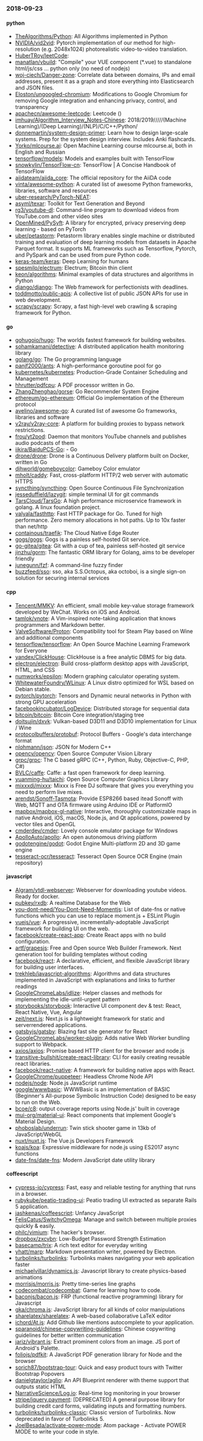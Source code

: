 ### 2018-09-23

#### python
* [TheAlgorithms/Python](https://github.com/TheAlgorithms/Python): All Algorithms implemented in Python
* [NVIDIA/vid2vid](https://github.com/NVIDIA/vid2vid): Pytorch implementation of our method for high-resolution (e.g. 2048x1024) photorealistic video-to-video translation.
* [HuberTRoy/leetCode](https://github.com/HuberTRoy/leetCode): 
* [manatlan/vbuild](https://github.com/manatlan/vbuild): "Compile" your VUE component (*.vue) to standalone html/js/css ... python only (no need of nodejs)
* [woj-ciech/Danger-zone](https://github.com/woj-ciech/Danger-zone): Correlate data between domains, IPs and email addresses, present it as a graph and store everything into Elasticsearch and JSON files.
* [Eloston/ungoogled-chromium](https://github.com/Eloston/ungoogled-chromium): Modifications to Google Chromium for removing Google integration and enhancing privacy, control, and transparency
* [apachecn/awesome-leetcode](https://github.com/apachecn/awesome-leetcode): Leetcode  () 
* [imhuay/Algorithm_Interview_Notes-Chinese](https://github.com/imhuay/Algorithm_Interview_Notes-Chinese): 2018/2019/////(Machine Learning)/(Deep Learning)/(NLP)/C/C++/Python/
* [donnemartin/system-design-primer](https://github.com/donnemartin/system-design-primer): Learn how to design large-scale systems. Prep for the system design interview. Includes Anki flashcards.
* [Yorko/mlcourse.ai](https://github.com/Yorko/mlcourse.ai): Open Machine Learning course mlcourse.ai, both in English and Russian
* [tensorflow/models](https://github.com/tensorflow/models): Models and examples built with TensorFlow
* [snowkylin/TensorFlow-cn](https://github.com/snowkylin/TensorFlow-cn): TensorFlow | A Concise Handbook of TensorFlow
* [aiidateam/aiida_core](https://github.com/aiidateam/aiida_core): The official repository for the AiiDA code
* [vinta/awesome-python](https://github.com/vinta/awesome-python): A curated list of awesome Python frameworks, libraries, software and resources
* [uber-research/PyTorch-NEAT](https://github.com/uber-research/PyTorch-NEAT): 
* [asyml/texar](https://github.com/asyml/texar): Toolkit for Text Generation and Beyond
* [rg3/youtube-dl](https://github.com/rg3/youtube-dl): Command-line program to download videos from YouTube.com and other video sites
* [OpenMined/PySyft](https://github.com/OpenMined/PySyft): A library for encrypted, privacy preserving deep learning - based on PyTorch
* [uber/petastorm](https://github.com/uber/petastorm): Petastorm library enables single machine or distributed training and evaluation of deep learning models from datasets in Apache Parquet format. It supports ML frameworks such as Tensorflow, Pytorch, and PySpark and can be used from pure Python code.
* [keras-team/keras](https://github.com/keras-team/keras): Deep Learning for humans
* [spesmilo/electrum](https://github.com/spesmilo/electrum): Electrum; Bitcoin thin client
* [keon/algorithms](https://github.com/keon/algorithms): Minimal examples of data structures and algorithms in Python
* [django/django](https://github.com/django/django): The Web framework for perfectionists with deadlines.
* [toddmotto/public-apis](https://github.com/toddmotto/public-apis): A collective list of public JSON APIs for use in web development.
* [scrapy/scrapy](https://github.com/scrapy/scrapy): Scrapy, a fast high-level web crawling & scraping framework for Python.

#### go
* [gohugoio/hugo](https://github.com/gohugoio/hugo): The worlds fastest framework for building websites.
* [sohamkamani/detective](https://github.com/sohamkamani/detective):  A distributed application health monitoring library
* [golang/go](https://github.com/golang/go): The Go programming language
* [panjf2000/ants](https://github.com/panjf2000/ants): A high-performance goroutine pool for go
* [kubernetes/kubernetes](https://github.com/kubernetes/kubernetes): Production-Grade Container Scheduling and Management
* [hhrutter/pdfcpu](https://github.com/hhrutter/pdfcpu): A PDF processor written in Go.
* [ZhangZhenghao/gorse](https://github.com/ZhangZhenghao/gorse): Go Recommender System Engine
* [ethereum/go-ethereum](https://github.com/ethereum/go-ethereum): Official Go implementation of the Ethereum protocol
* [avelino/awesome-go](https://github.com/avelino/awesome-go): A curated list of awesome Go frameworks, libraries and software
* [v2ray/v2ray-core](https://github.com/v2ray/v2ray-core): A platform for building proxies to bypass network restrictions.
* [frou/yt2pod](https://github.com/frou/yt2pod): Daemon that monitors YouTube channels and publishes audio podcasts of them
* [iikira/BaiduPCS-Go](https://github.com/iikira/BaiduPCS-Go):  - Go
* [drone/drone](https://github.com/drone/drone): Drone is a Continuous Delivery platform built on Docker, written in Go
* [djhworld/gomeboycolor](https://github.com/djhworld/gomeboycolor): Gameboy Color emulator
* [mholt/caddy](https://github.com/mholt/caddy): Fast, cross-platform HTTP/2 web server with automatic HTTPS
* [syncthing/syncthing](https://github.com/syncthing/syncthing): Open Source Continuous File Synchronization
* [jesseduffield/lazygit](https://github.com/jesseduffield/lazygit): simple terminal UI for git commands
* [TarsCloud/TarsGo](https://github.com/TarsCloud/TarsGo): A high performance microservice framework in golang. A linux foundation project.
* [valyala/fasthttp](https://github.com/valyala/fasthttp): Fast HTTP package for Go. Tuned for high performance. Zero memory allocations in hot paths. Up to 10x faster than net/http
* [containous/traefik](https://github.com/containous/traefik): The Cloud Native Edge Router
* [gogs/gogs](https://github.com/gogs/gogs): Gogs is a painless self-hosted Git service.
* [go-gitea/gitea](https://github.com/go-gitea/gitea): Git with a cup of tea, painless self-hosted git service
* [jinzhu/gorm](https://github.com/jinzhu/gorm): The fantastic ORM library for Golang, aims to be developer friendly
* [junegunn/fzf](https://github.com/junegunn/fzf):  A command-line fuzzy finder
* [buzzfeed/sso](https://github.com/buzzfeed/sso): sso, aka S.S.Octopus, aka octoboi, is a single sign-on solution for securing internal services

#### cpp
* [Tencent/MMKV](https://github.com/Tencent/MMKV): An efficient, small mobile key-value storage framework developed by WeChat. Works on iOS and Android.
* [tamlok/vnote](https://github.com/tamlok/vnote): A Vim-inspired note-taking application that knows programmers and Markdown better.
* [ValveSoftware/Proton](https://github.com/ValveSoftware/Proton): Compatibility tool for Steam Play based on Wine and additional components
* [tensorflow/tensorflow](https://github.com/tensorflow/tensorflow): An Open Source Machine Learning Framework for Everyone
* [yandex/ClickHouse](https://github.com/yandex/ClickHouse): ClickHouse is a free analytic DBMS for big data.
* [electron/electron](https://github.com/electron/electron): Build cross-platform desktop apps with JavaScript, HTML, and CSS
* [numworks/epsilon](https://github.com/numworks/epsilon): Modern graphing calculator operating system.
* [WhitewaterFoundry/WLinux](https://github.com/WhitewaterFoundry/WLinux): A Linux distro optimized for WSL based on Debian stable.
* [pytorch/pytorch](https://github.com/pytorch/pytorch): Tensors and Dynamic neural networks in Python with strong GPU acceleration
* [facebookincubator/LogDevice](https://github.com/facebookincubator/LogDevice): Distributed storage for sequential data
* [bitcoin/bitcoin](https://github.com/bitcoin/bitcoin): Bitcoin Core integration/staging tree
* [doitsujin/dxvk](https://github.com/doitsujin/dxvk): Vulkan-based D3D11 and D3D10 implementation for Linux / Wine
* [protocolbuffers/protobuf](https://github.com/protocolbuffers/protobuf): Protocol Buffers - Google's data interchange format
* [nlohmann/json](https://github.com/nlohmann/json): JSON for Modern C++
* [opencv/opencv](https://github.com/opencv/opencv): Open Source Computer Vision Library
* [grpc/grpc](https://github.com/grpc/grpc): The C based gRPC (C++, Python, Ruby, Objective-C, PHP, C#)
* [BVLC/caffe](https://github.com/BVLC/caffe): Caffe: a fast open framework for deep learning.
* [yuanming-hu/taichi](https://github.com/yuanming-hu/taichi): Open Source Computer Graphics Library
* [mixxxdj/mixxx](https://github.com/mixxxdj/mixxx): Mixxx is Free DJ software that gives you everything you need to perform live mixes.
* [arendst/Sonoff-Tasmota](https://github.com/arendst/Sonoff-Tasmota): Provide ESP8266 based itead Sonoff with Web, MQTT and OTA firmware using Arduino IDE or PlatformIO
* [mapbox/mapbox-gl-native](https://github.com/mapbox/mapbox-gl-native): Interactive, thoroughly customizable maps in native Android, iOS, macOS, Node.js, and Qt applications, powered by vector tiles and OpenGL
* [cmderdev/cmder](https://github.com/cmderdev/cmder): Lovely console emulator package for Windows
* [ApolloAuto/apollo](https://github.com/ApolloAuto/apollo): An open autonomous driving platform
* [godotengine/godot](https://github.com/godotengine/godot): Godot Engine  Multi-platform 2D and 3D game engine
* [tesseract-ocr/tesseract](https://github.com/tesseract-ocr/tesseract): Tesseract Open Source OCR Engine (main repository)

#### javascript
* [Algram/ytdl-webserver](https://github.com/Algram/ytdl-webserver):  Webserver for downloading youtube videos. Ready for docker.
* [pubkey/rxdb](https://github.com/pubkey/rxdb):   A realtime Database for the Web
* [you-dont-need/You-Dont-Need-Momentjs](https://github.com/you-dont-need/You-Dont-Need-Momentjs): List of date-fns or native functions which you can use to replace moment.js + ESLint Plugin
* [vuejs/vue](https://github.com/vuejs/vue):  A progressive, incrementally-adoptable JavaScript framework for building UI on the web.
* [facebook/create-react-app](https://github.com/facebook/create-react-app): Create React apps with no build configuration.
* [artf/grapesjs](https://github.com/artf/grapesjs): Free and Open source Web Builder Framework. Next generation tool for building templates without coding
* [facebook/react](https://github.com/facebook/react): A declarative, efficient, and flexible JavaScript library for building user interfaces.
* [trekhleb/javascript-algorithms](https://github.com/trekhleb/javascript-algorithms): Algorithms and data structures implemented in JavaScript with explanations and links to further readings
* [GoogleChromeLabs/idlize](https://github.com/GoogleChromeLabs/idlize): Helper classes and methods for implementing the idle-until-urgent pattern
* [storybooks/storybook](https://github.com/storybooks/storybook): Interactive UI component dev & test: React, React Native, Vue, Angular
* [zeit/next.js](https://github.com/zeit/next.js): Next.js is a lightweight framework for static and serverrendered applications.
* [gatsbyjs/gatsby](https://github.com/gatsbyjs/gatsby):  Blazing fast site generator for React
* [GoogleChromeLabs/worker-plugin](https://github.com/GoogleChromeLabs/worker-plugin):  Adds native Web Worker bundling support to Webpack.
* [axios/axios](https://github.com/axios/axios): Promise based HTTP client for the browser and node.js
* [transitive-bullshit/create-react-library](https://github.com/transitive-bullshit/create-react-library): CLI for easily creating reusable react libraries.
* [facebook/react-native](https://github.com/facebook/react-native): A framework for building native apps with React.
* [GoogleChrome/puppeteer](https://github.com/GoogleChrome/puppeteer): Headless Chrome Node API
* [nodejs/node](https://github.com/nodejs/node): Node.js JavaScript runtime 
* [google/wwwbasic](https://github.com/google/wwwbasic): WWWBasic is an implementation of BASIC (Beginner's All-purpose Symbolic Instruction Code) designed to be easy to run on the Web.
* [bcoe/c8](https://github.com/bcoe/c8): output coverage reports using Node.js' built in coverage
* [mui-org/material-ui](https://github.com/mui-org/material-ui): React components that implement Google's Material Design.
* [phoboslab/underrun](https://github.com/phoboslab/underrun): Twin stick shooter game in 13kb of JavaScript/WebGL
* [nuxt/nuxt.js](https://github.com/nuxt/nuxt.js): The Vue.js Developers Framework
* [koajs/koa](https://github.com/koajs/koa): Expressive middleware for node.js using ES2017 async functions
* [date-fns/date-fns](https://github.com/date-fns/date-fns):  Modern JavaScript date utility library 

#### coffeescript
* [cypress-io/cypress](https://github.com/cypress-io/cypress): Fast, easy and reliable testing for anything that runs in a browser.
* [rubykube/peatio-trading-ui](https://github.com/rubykube/peatio-trading-ui): Peatio trading UI extracted as separate Rails 5 application.
* [jashkenas/coffeescript](https://github.com/jashkenas/coffeescript): Unfancy JavaScript
* [FelisCatus/SwitchyOmega](https://github.com/FelisCatus/SwitchyOmega): Manage and switch between multiple proxies quickly & easily.
* [philc/vimium](https://github.com/philc/vimium): The hacker's browser.
* [dropbox/zxcvbn](https://github.com/dropbox/zxcvbn): Low-Budget Password Strength Estimation
* [basecamp/trix](https://github.com/basecamp/trix): A rich text editor for everyday writing
* [yhatt/marp](https://github.com/yhatt/marp): Markdown presentation writer, powered by Electron.
* [turbolinks/turbolinks](https://github.com/turbolinks/turbolinks): Turbolinks makes navigating your web application faster
* [michaelvillar/dynamics.js](https://github.com/michaelvillar/dynamics.js): Javascript library to create physics-based animations
* [morrisjs/morris.js](https://github.com/morrisjs/morris.js): Pretty time-series line graphs
* [codecombat/codecombat](https://github.com/codecombat/codecombat): Game for learning how to code.
* [baconjs/bacon.js](https://github.com/baconjs/bacon.js): FRP (functional reactive programming) library for Javascript
* [gka/chroma.js](https://github.com/gka/chroma.js): JavaScript library for all kinds of color manipulations
* [sharelatex/sharelatex](https://github.com/sharelatex/sharelatex): A web-based collaborative LaTeX editor
* [ichord/At.js](https://github.com/ichord/At.js): Add Github like mentions autocomplete to your application.
* [sparanoid/chinese-copywriting-guidelines](https://github.com/sparanoid/chinese-copywriting-guidelines): Chinese copywriting guidelines for better written communication
* [jariz/vibrant.js](https://github.com/jariz/vibrant.js): Extract prominent colors from an image. JS port of Android's Palette.
* [foliojs/pdfkit](https://github.com/foliojs/pdfkit): A JavaScript PDF generation library for Node and the browser
* [sorich87/bootstrap-tour](https://github.com/sorich87/bootstrap-tour): Quick and easy product tours with Twitter Bootstrap Popovers
* [danielgtaylor/aglio](https://github.com/danielgtaylor/aglio): An API Blueprint renderer with theme support that outputs static HTML
* [NarrativeScience/Log.io](https://github.com/NarrativeScience/Log.io): Real-time log monitoring in your browser
* [stripe/jquery.payment](https://github.com/stripe/jquery.payment): [DEPRECATED] A general purpose library for building credit card forms, validating inputs and formatting numbers.
* [turbolinks/turbolinks-classic](https://github.com/turbolinks/turbolinks-classic): Classic version of Turbolinks. Now deprecated in favor of Turbolinks 5.
* [JoelBesada/activate-power-mode](https://github.com/JoelBesada/activate-power-mode): Atom package - Activate POWER MODE to write your code in style.
